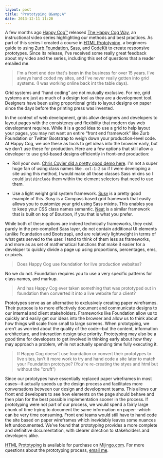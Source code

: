 ```yaml
---
layout: post
title: "Prototyping Q&amp;A"
date: 2013-12-11 11:20
---
```


A few months ago <a href="http://happycog.com">Happy Cog&trade;</a> released <a href="http://happycog.com/way">The Happy Cog Way</a>, an instructional video series highlighting our methods and best practices. As part of this series I created a course in <a href="http://mijingo.com/products/screencasts/html-prototyping">HTML Prototyping</a>, a beginners guide to using <a href="http://foundation.zurb.com">Zurb Foundation</a>, <a href="http://sass-lang.com">Sass</a>, and <a href="http://incident57.com/codekit/">CodeKit</a> to create responsive prototypes. Since its release, I've received some really great feedback about my video and the series, including this set of questions that a reader emailed me.

> I'm a front end dev that's been in the business for over 15 years. I've always hand coded my sites, and I've never really gotten into grid systems. (I was working online back int the table days).

Grid systems and “hand coding” are not mutually exclusive. For me, grid systems are just as much of a design tool as they are a development tool. Designers have been using proportional grids to layout designs on paper since the days before the printing press was invented.

<!--more-->

In the context of web development, grids allow designers and developers to layout pages with the consistency and flexibility that modern day web development requires. While it is a good idea to use a grid to help layout your pages, you may not want an entire “front end framework” like Zurb Foundation or Twitter Bootstrap to weigh down your production-level code. At Happy Cog, we use these as tools to get ideas into the browser early, but we don’t use these for production. Here are a few options that still allow a developer to use grid-based designs efficiently in front-end production:

* Roll your own. [Chris Coyier did a pretty good demo here](http://css-tricks.com/dont-overthink-it-grids/). I’m not a super huge fan of using class names like `.col-1-2` so if I were developing a site using this method, I would make all those classes Sass mixins so I could just `@include` them within the element selectors that need to use them.

* Use a light weight grid system framework. [Susy](http://susy.oddbird.net/) is a pretty good example of this. Susy is a Compass based grid framework that easily allows you to customize your grid using Sass mixins. This enables you to keep your CSS class names semantic. [Neat](http://neat.bourbon.io/) is a similar framework that is built on top of Bourbon, if you that is what you prefer.

While both of these options are indeed technically frameworks, they exist purely in the pre-compiled Sass layer, do not contain additional UI elements (unlike Foundation and Bootstrap), and are relatively lightweight in terms of what gets served to the user. I tend to think of them less as frameworks, and more as as set of mathematical functions that make it easier for a developer to quickly divide a page up using proportions, percentages, ems, or pixels.

> Does Happy Cog use foundation for live production websites?

No we do not. Foundation requires you to use a very specific patterns for class names, and markup.

> And has Happy Cog ever taken something that was prototyped out in foundation then converted it into a live website for a client?

Prototypes serve as an alternative to exclusively creating paper wireframes. Their purpose is to more effectively document and communicate designs to our internal and client stakeholders. Frameworks like Foundation allow us to quickly and easily get our ideas into the browser and allow us to think about how things will scale from small to large screens. When prototyping, we aren’t as worried about the quality of the code--but the content, information architecture, and interaction design take priority. Prototyping may also be a good time for developers to get involved in thinking early about how they may approach a problem, while not actually spending time fully executing it.

> If Happy Cog doesn't use foundation or convert their prototypes to live sites, isn't it more work to try and hand code a site later to match your Foundation prototype? (You're re-creating the styes and html but without the "cruft")

Since our prototypes have essentially replaced paper wireframes in most cases--it actually speeds up the design process and facilitates more conversations between our design and development teams. This allows our front end developers to see how elements on the page should behave and then plan for the best possible implementation sooner in the process. If prototyping were not part of our process, we would spend a fairly large chunk of time trying to document the same information on paper--which can be very time consuming. Front end teams would still have to hand code the site based on paper wireframes which inevidably leaves some nuances left undocumented.  We’ve found that prototyping provides a more complete and definitive documentation, with clearer direction to stakeholders and developers alike.

<!--aside-one-->

<div class="icon-post-q-and-a icon--post"></div>

[HTML Prototyping](http://mijingo.com/products/screencasts/html-prototyping/) is available for purchase on [Mijingo.com](http://mijingo.com). For more questions about the prototyping process, [email me](mailto:patrick.marsceill@gmail.com).
